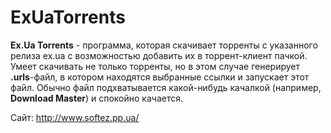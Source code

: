 ExUaTorrents
============
**Ex.Ua Torrents** - программа, которая скачивает торренты с указанного релиза ex.ua с возможностью добавить их в торрент-клиент пачкой. Умеет скачивать не только торренты, но в этом случае генерирует **.urls**-файл, в котором находятся выбранные ссылки и запускает этот файл. Обычно файл подхватывается какой-нибудь качалкой (например, **Download Master**) и спокойно качается.

Сайт: http://www.softez.pp.ua/
